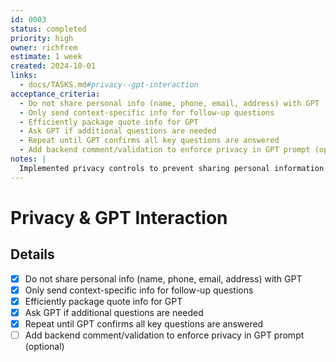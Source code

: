 ```yaml
---
id: 0003
status: completed
priority: high
owner: richfrem
estimate: 1 week
created: 2024-10-01
links:
  - docs/TASKS.md#privacy--gpt-interaction
acceptance_criteria:
  - Do not share personal info (name, phone, email, address) with GPT
  - Only send context-specific info for follow-up questions
  - Efficiently package quote info for GPT
  - Ask GPT if additional questions are needed
  - Repeat until GPT confirms all key questions are answered
  - Add backend comment/validation to enforce privacy in GPT prompt (optional)
notes: |
  Implemented privacy controls to prevent sharing personal information with GPT, ensuring only context-specific data is sent for quote processing.
---
```


# Privacy & GPT Interaction

## Details
- [x] Do not share personal info (name, phone, email, address) with GPT
- [x] Only send context-specific info for follow-up questions
- [x] Efficiently package quote info for GPT
- [x] Ask GPT if additional questions are needed
- [x] Repeat until GPT confirms all key questions are answered
- [ ] Add backend comment/validation to enforce privacy in GPT prompt (optional)
